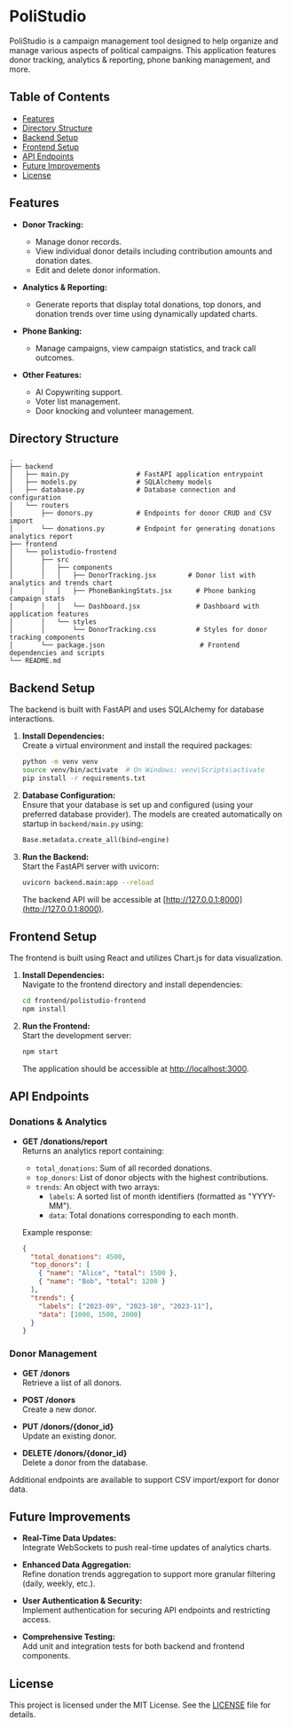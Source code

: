 # PoliStudio

PoliStudio is a campaign management tool designed to help organize and manage various aspects of political campaigns. This application features donor tracking, analytics & reporting, phone banking management, and more.

## Table of Contents

- [Features](#features)
- [Directory Structure](#directory-structure)
- [Backend Setup](#backend-setup)
- [Frontend Setup](#frontend-setup)
- [API Endpoints](#api-endpoints)
- [Future Improvements](#future-improvements)
- [License](#license)

## Features

- **Donor Tracking:**  
  - Manage donor records.
  - View individual donor details including contribution amounts and donation dates.
  - Edit and delete donor information.
  
- **Analytics & Reporting:**  
  - Generate reports that display total donations, top donors, and donation trends over time using dynamically updated charts.
  
- **Phone Banking:**  
  - Manage campaigns, view campaign statistics, and track call outcomes.
  
- **Other Features:**  
  - AI Copywriting support.
  - Voter list management.
  - Door knocking and volunteer management.

## Directory Structure

```
.
├── backend
│   ├── main.py                 # FastAPI application entrypoint
│   ├── models.py               # SQLAlchemy models
│   ├── database.py             # Database connection and configuration
│   └── routers
│       ├── donors.py           # Endpoints for donor CRUD and CSV import
│       └── donations.py        # Endpoint for generating donations analytics report
├── frontend
│   └── polistudio-frontend
│       ├── src
│       │   ├── components
│       │   │   ├── DonorTracking.jsx        # Donor list with analytics and trends chart
│       │   │   ├── PhoneBankingStats.jsx      # Phone banking campaign stats
│       │   │   └── Dashboard.jsx              # Dashboard with application features
│       │   └── styles
│       │       └── DonorTracking.css          # Styles for donor tracking components
│       └── package.json                        # Frontend dependencies and scripts
└── README.md
```

## Backend Setup

The backend is built with FastAPI and uses SQLAlchemy for database interactions.

1. **Install Dependencies:**  
   Create a virtual environment and install the required packages:

   ```bash
   python -m venv venv
   source venv/bin/activate  # On Windows: venv\Scripts\activate
   pip install -r requirements.txt
   ```

2. **Database Configuration:**  
   Ensure that your database is set up and configured (using your preferred database provider). The models are created automatically on startup in `backend/main.py` using:

   ```python
   Base.metadata.create_all(bind=engine)
   ```

3. **Run the Backend:**  
   Start the FastAPI server with uvicorn:

   ```bash
   uvicorn backend.main:app --reload
   ```

   The backend API will be accessible at [http://127.0.0.1:8000](http://127.0.0.1:8000).

## Frontend Setup

The frontend is built using React and utilizes Chart.js for data visualization.

1. **Install Dependencies:**  
   Navigate to the frontend directory and install dependencies:

   ```bash
   cd frontend/polistudio-frontend
   npm install
   ```

2. **Run the Frontend:**  
   Start the development server:

   ```bash
   npm start
   ```

   The application should be accessible at [http://localhost:3000](http://localhost:3000).

## API Endpoints

### Donations & Analytics

- **GET /donations/report**  
  Returns an analytics report containing:
  
  - `total_donations`: Sum of all recorded donations.
  - `top_donors`: List of donor objects with the highest contributions.
  - `trends`: An object with two arrays:
    - `labels`: A sorted list of month identifiers (formatted as "YYYY-MM").
    - `data`: Total donations corresponding to each month.

  Example response:

  ```json
  {
    "total_donations": 4500,
    "top_donors": [
      { "name": "Alice", "total": 1500 },
      { "name": "Bob", "total": 1200 }
    ],
    "trends": {
      "labels": ["2023-09", "2023-10", "2023-11"],
      "data": [1000, 1500, 2000]
    }
  }
  ```

### Donor Management

- **GET /donors**  
  Retrieve a list of all donors.
  
- **POST /donors**  
  Create a new donor.
  
- **PUT /donors/{donor_id}**  
  Update an existing donor.
  
- **DELETE /donors/{donor_id}**  
  Delete a donor from the database.

Additional endpoints are available to support CSV import/export for donor data.

## Future Improvements

- **Real-Time Data Updates:**  
  Integrate WebSockets to push real-time updates of analytics charts.
  
- **Enhanced Data Aggregation:**  
  Refine donation trends aggregation to support more granular filtering (daily, weekly, etc.).
  
- **User Authentication & Security:**  
  Implement authentication for securing API endpoints and restricting access.
  
- **Comprehensive Testing:**  
  Add unit and integration tests for both backend and frontend components.

## License

This project is licensed under the MIT License. See the [LICENSE](LICENSE) file for details.
